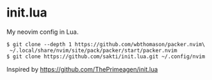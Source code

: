 # init.lua

My neovim config in Lua.

```
$ git clone --depth 1 https://github.com/wbthomason/packer.nvim\
 ~/.local/share/nvim/site/pack/packer/start/packer.nvim
$ git clone https://github.com/sakti/init.lua.git ~/.config/nvim
```

Inspired by https://github.com/ThePrimeagen/init.lua

